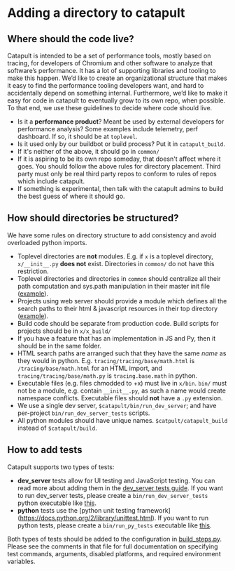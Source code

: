 # Adding a directory to catapult

## Where should the code live?

Catapult is intended to be a set of performance tools, mostly based on tracing,
for developers of Chromium and other software to analyze that software’s
performance. It has a lot of supporting libraries and tooling to make this
happen. We’d like to create an organizational structure that makes it easy to
find the performance tooling developers want, and hard to accidentally depend
on something internal. Furthermore, we’d like to make it easy for code in
catapult to eventually grow to its own repo, when possible. To that end, we
use these guidelines to decide where code should live.

  * Is it a **performance product**? Meant be used by external developers for
    performance analysis? Some examples include telemetry, perf dashboard. If
    so, it should be at `toplevel`.
  * Is it used only by our buildbot or build process? Put it in
    `catapult_build`.
  * If it's neither of the above, it should go in `common/`
  * If it is aspiring to be its own repo someday, that doesn't affect where it
    goes. You should follow the above rules for directory placement. Third
    party must only be real third party repos to conform to rules of repos
    which include catapult.
  * If something is experimental, then talk with the catapult admins to build
    the best guess of where it should go.

## How should directories be structured?
We have some rules on directory structure to add consistency and avoid
overloaded python imports.

  * Toplevel directories are **not** modules. E.g. if `x` is a toplevel
    directory, `x/__init__.py` **does not** exist. Directories in `common/`
    do not have this restriction.
  * Toplevel directories and directories in `common` should centralize all
    their path computation and sys.path manipulation in their master init file
    ([example](https://github.com/catapult-project/catapult/blob/master/telemetry/telemetry/__init__.py)).
  * Projects using web server should provide a module which defines all the
    search paths to their html & javascript resources in their top directory
    ([example](https://github.com/catapult-project/catapult/blob/master/dashboard/dashboard_project.py)).
  * Build code should be separate from production code. Build scripts for
    projects should be in `x/x_build/`
  * If you have a feature that has an implementation in JS and Py, then it
    should be in the same folder.
  * HTML search paths are arranged such that they have the same _name_ as they
    would in python. E.g. `tracing/tracing/base/math.html` is
    `/tracing/base/math.html` for an HTML import, and
    `tracing/tracing/base/math.py` is `tracing.base.math` in python.
  * Executable files (e.g. files chmodded to +x) must live in `x/bin`.
    `bin/` must not be a module, e.g. contain `__init__.py`, as such a name
    would create namespace conflicts. Executable files should **not** have a
    `.py` extension.
  * We use a single dev server, `$catapult/bin/run_dev_server`; and have
    per-project `bin/run_dev_server_tests` scripts.
  * All python modules should have unique names. `$catpult/catapult_build`
    instead of `$catapult/build`.

## How to add tests
Catapult supports two types of tests:

  * **dev_server** tests allow for UI testing and JavaScript testing. You can
    read more about adding them in the
    [dev_server tests guide](/docs/dev-server-tests.md). If you want to run
    dev_server tests, please create a `bin/run_dev_server_tests` python
    executable like [this](/dashboard/bin/run_dev_server_tests).
  * **python** tests use the [python unit testing framework]
    (https://docs.python.org/2/library/unittest.html). If you want to run python
    tests, please create a `bin/run_py_tests` executable like
    [this](/catapult_build/bin/run_py_tests).

Both types of tests should be added to the configuration in
[build_steps.py](/catapult_build/build_steps.py). Please see the comments in
that file for full documentation on specifying test commands, arguments,
disabled platforms, and required environment variables.
